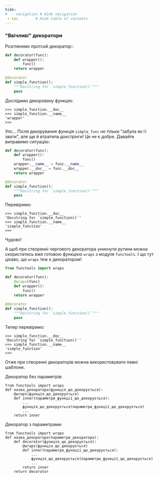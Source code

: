 ```yaml
---
hide:
#  - navigation # Hide navigation
 - toc        # Hide table of contents
---
```


### "Ввічливі" декоратори

Розглянемо протсий декоратор::

```python
def decorator(func):
    def wrapper():
        func()
    return wrapper
    
@decorator
def simple_function():
    """Docstring for `simple_function()`"""
    pass
```

Дослідимо декоровану функцію:

    >>> simple_function.__doc__
    >>> simple_function.__name__
    'wrapper'
    >>>

Упс... 
Після декорування функція `simple_func` не тільки "забула як її звати", 
але ще й втратила докстрінги! 
Це не є добре. 
Давайте виправимо ситуацію:

```python
def decorator(func):
	def wrapper():
		func()
	wrapper.__name__ = func.__name__
	wrapper.__doc__ = func.__doc__
	return wrapper

@decorator
def simple_function():
	"""Docstring for `simple_function()`"""
	pass
```

Перевіримо:

    >>> simple_function.__doc__
    'Docstring for `simple_function()`'
    >>> simple_function.__name__
    'simple_function'
    >>>

Чудово! 

А щоб при створенні чергового декоратора уникнути рутини можна скористатись вже готовою функцією `wraps` з модуля `functools`. 
І що тут цікаво, що `wraps` теж є декоратором!

```python
from functools import wraps

def decorator(func):
    @wraps(func)
    def wrapper():
        func()
    return wrapper
    
@decorator
def simple_function():
    """Docstring for `simple_function()`"""
    pass
```

Тепер перевіримо:

    >>> simple_function.__doc__
    'Docstring for `simple_function()`'
    >>> simple_function.__name__
    'simple_function'
    >>>


Отже при створенні декораторів можна використовувати певні шаблони. 

Декоратор без параметрів:

	from functools import wraps
	def назва_декоратора(функція_що_декорується):
		@wraps(функція_що_декорується)
		def inner(параметри_функції_що_декорується):
			...
			функція_що_декорується(параметри_функції_що_декорується)
			...
		return inner

Декоратор з параметрами:

	from functools import wraps
	def назва_декоратора(параметри_декоратора):
		def decorator(функція_що_декорується):
			@wraps(функція_що_декорується)
			def inner(параметри_функції_що_декорується):
				...
				функція_що_декорується(параметри_функції_що_декорується)
				...
			return inner
		return decorator



<!-- 
https://habr.com/ru/company/otus/blog/573164/
https://habr.com/ru/company/otus/blog/573164/
Кэшированные атрибуты

Во встроенном пакете functools есть классный декоратор @cached_property, который позволяет кэшировать результат метода и загнать его в атрибут.

Таким образом, при первом обращении к атрибуту производятся вычисления в методе, а при дальнейших берется уже кэшированное значение.

Подобное кэшеирование полезно в случаях, когда в методе производятся вычисления, которые нагружают систему и занимают много времени.

По сути, @cached_property можно сравнить с комбинацией декораторов @property (про это был пост) и @functools.lru_cache (и про это тоже).
-->
